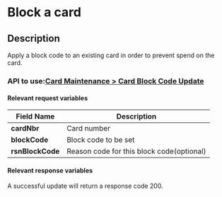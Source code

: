 # Block a card

## Description

Apply a block code to an existing card in order to prevent spend on the card.

### API to use:[Card Maintenance > Card Block Code Update](https://docs.firstdata.com/org/global/docs/api#card-block-code-update-v1)

#### Relevant request variables

| Field Name       | Description                               |
|------------------|-------------------------------------------|
| **cardNbr**      | Card number                               |
| **blockCode**    | Block code to be set                      |
| **rsnBlockCode** | Reason code for this block code(optional) |

#### Relevant response variables

A successful update will return a response code 200.
